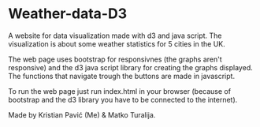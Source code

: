 # Weather-data-D3

A website for data visualization made with d3 and java script. The visualization is about some weather statistics for 5 cities in the UK.

The web page uses bootstrap for responsivnes (the graphs aren't responsive) and the d3 java script library for creating the graphs displayed. The functions that navigate trough the buttons are made in javascript.

To run the web page just run index.html in your browser (because of bootstrap and the d3 library you have to be connected to the internet).

Made by Kristian Pavić (Me) & Matko Turalija.
